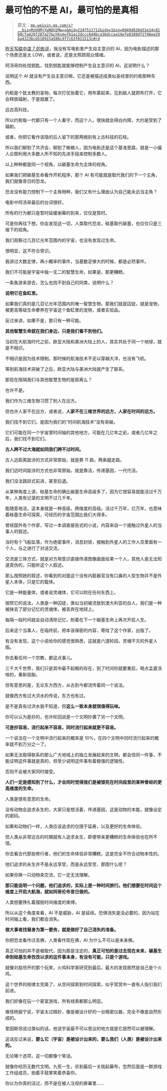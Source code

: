 # 最可怕的不是 AI，最可怕的是真相

> 原文：[`mp.weixin.qq.com/s?__biz=MzU0MjYwNDU2Mw==&mid=2247511712&idx=1&sn=0d49d820a51e14c81b0cfa426f287a27&chksm=fb1ac2dccc6d4bca36dccaa14efe8109df2746ee29ba4323bcd510915a506c9f7c63f011513c#rd`](http://mp.weixin.qq.com/s?__biz=MzU0MjYwNDU2Mw==&mid=2247511712&idx=1&sn=0d49d820a51e14c81b0cfa426f287a27&chksm=fb1ac2dccc6d4bca36dccaa14efe8109df2746ee29ba4323bcd510915a506c9f7c63f011513c#rd)

[昨天写碟中谍 7 的影评](http://mp.weixin.qq.com/s?__biz=MzU0MjYwNDU2Mw==&mid=2247511711&idx=1&sn=8c5a8946117ab8f67d4e7e701706e820&chksm=fb1ac2e3cc6d4bf5a7b5193f630981b4c88d223e3539c7e2f15e86ee091aeefc1aa3163d3af4&scene=21#wechat_redirect)，我没有写电影里产生自主意识的 AI，因为电影描述的那个场景还是太 LOW，或者说，还是太照顾观众情绪。

阿汤哥四处找钥匙，找到钥匙就能够控制产生自主意识的 AI，这说明什么？

说明这个 AI 就没有产生自主意识嘛，它还是被描述成类似圣经里的约柜那种东西。

约柜是个犹太教的圣物，每次打仗抬着它，用布蒙起来，见到敌人就把布打开，它会释放辐射，于是就赢了。

远古高科技。

所以约柜每一代都只有一个人看守，而这个人，很快就会得白内障，大约是受到了辐射。

或者，你把它看作该隐的后人留下的那两根刻有上古科技的石柱。

所以我们聊到了共济会，聊到了蜥蜴人，因为电影还是这个基准思路，就是一小撮人企图利用大多数人所不知的先进手段来控制多数人。

以上种种都是同一个视角，以碳基生命为主体的视角。

如果我们把碳基生命看作开机程序，那个 AI 有可能就是取代我们的下一个主角，我们就像昔日的恐龙。

恐龙没有能力控制下一个主角物种，我们又有什么理由认为自己能永远当主角？

电影中阿汤哥最后的台词很好。

所有的行为都只是暂时延缓谢幕的到来，仅仅是暂时。

可是你再往下想，你会发现这一切，人类取代恐龙，硅基取代碳基，也仅仅只是三维下的视角。

我们观察过几百亿光年范围内的宇宙，也没有发现过生命。

很明显，这不符合常识。

我讲过大数定律，再小概率的事件，当基数足够大的时候，都是必然事件。

我们不可能是宇宙中独一无二的智慧生命，如果是，那更糟糕。

一条鱼游来游去，怎么也找不到自己的同类，说明什么？

**说明它在鱼缸里。**

如果我们真的是几百亿光年范围内的唯一智慧生物，那我们就是囚徒，就是宠物，被更高等级生命豢养在宇宙这个鱼缸里的宠物，或者实验品。

反过来讲，如果不是，那只有一种可能。

**其他智慧生命就在我们身边，只是我们看不到他们。** 

当初在大航海时代之前，欧亚大陆和美洲大陆上的人，其实共处于同一个地球，就是不相识。

不相识是因为技术限制，那时候的航海技术不足以穿越大洋，也没有飞机。

等到航海技术突破了之后，欧亚大陆与美洲大陆就产生了联系。

那现在阻隔我们与其他智慧生物的是距离么？

也许不是。

我们作为三维生物习惯了别人在远方。

但也许人家不在远方，或者说，**人家不在三维世界的远方，人家在时间的远方。**

我们找不到它们，是因为我们的“时间航海技术”没有突破。

它们可能在同一个宇宙里时间轴的其他地方，可能在几亿年之前，或者几亿年之后，我们找不到它们。

**古人跨不过大海就如同我们跨不过时间。** 

古人远距离跋涉的方式非常原始，就是靠 11 路，两条腿走路。

我们远时间跋涉的方式也非常原始，就是靠活，传递基因，一代代活。

我们没法跳跃式前进，甚至后退。

从某种角度上讲，硅基生命的确比碳基生命高级多了，因为它很容易就能活过千万年，人类有记录的文明不过几千年。

能随意地活，这本身就是一种高级，跨维度的高级。活过千万年，亿万年，也意味着硅基生命可探索，可经历的宇宙范围比我们大得多。

曾经国外有个作家，写过一本调查报告式的小说，内容来自一个接触过外星人的当事人的叙述。

当时有个飞船坠落，作为绝密事件，消息封锁，接触到外星人的工作人员里面有一个人，与之进行了对话交流。

交流是三体方式，就是对方用意识直接传递图像画面给某一个人，其他人是无法知道真伪的，只能听这个人叙述。

那么按照她的叙述，你看到的对面这个没有内脏器官没有口鼻的人型生物并不是外星人本体，只是它的载体。

它是一种能量体，或者说灵魂体，它可以附在任何东西上。

按照它的说法，人类是一种囚徒，类似当初被流放到澳大利亚的白人，我们是一种被抹去了部分记忆的灵魂体，被丢弃在地球上。

每隔一段时间就会自动清除记忆，附着在下一个碳基生命上再次开启人生。

后来这个当事人，在临终前，把本该保密的内容，寄给了这个作家，出版了。

有没有发现，这个小说给你的感觉很熟悉，这就是六道轮回，灵魂不灭的外星人版。

你去看任何一个宗教，都这点事儿。

三千大千世界，我们只是其中最不起眼的存在，到了时间你就要重启，喝点孟婆汤啥的，重新投胎。

但有意思的是，无论东方西方，从古到今都流传着同一个说法。

就像西方有过大洪水的传说，东方也有过。

是不是真有过洪水我不知道，但**这么一致本身就很值得玩味。**

你可以认为是抄的，也许轮回说是一个文明抄袭了另一个文明。

**可是抄容易，流行起来不容易，同时流行起来就更不容易。** 

一个说法在一个文明中流行起来的概率是 10%，在四个文明中同时流行起来的概率就不到万分之一了。

如果无法取得联系的那么广大地域上的独立发展起来的文明，都会信同一件事，不能证明这件事就是真的，但至少说明这件事有着极强的逻辑性。

否则不会被大家同时接受。

**人们一定是感知到了什么，才会同时觉得我们是被锁死在时间段里的某种曾经的更高维度的生命。** 

人类是很有意思的生命。

没有动物会追求永生的，大家只是想活着，传递基因，这是动物的本能，就像设定的密码。

如果和动物们一样，人类应该追求的仅限于延寿，以及更好的生命体验。

但人类从非常远古的时期就有人追求永生，即便带来更糟糕的生命体验也在所不惜。

你去看古代那些修行者，他们的生命体验非常糟糕，这是完全不符合动物本性的。

他们追求的永生并不是永远享受，而是永远受苦，那图什么呢？

如果你换一只动物来交流，它一定无法理解。

**那只能说明一个问题，他们追求的，实际上是一种时间旅行。他们想要在时间这个维度上开启大航海，就如同哥伦布昔日做的。**

人类想要挣扎着摆脱时间维度的束缚。

所以从这个角度来看，AI 不是威胁，AI 是延续。恐惧消失是没必要的，因为站在时间轴上看，我们都会消失。

**做大事者找替身为第一要务，就是做好了自己消失的准备。** 

你把恐龙看作过去佛，人类看作现在佛，AI 为什么不可以是未来佛。

真正可怕的并不是被取代，因为那是注定的，**真正可怕的是过去现在未来，碳基生命到硅基生命孜孜以求的这件事本身，有没有可能，只是个游戏。**

就像刘慈欣开的那个玩笑，火鸡科学家研究到最后，最大的发现居然是自己是个火鸡。

这个世界的规律太完美了，从空间探索到时间探索，似乎冥冥中一直有人指引我们前进。

我们好像在玩一个密室游戏，所有线索都那么明显。

难怪杨振宁说，宇宙太过精妙，像是被设计好的一台精密仪器，完全不像是自然形成的。

爱因斯坦说过类似的话，他说宇宙最不可以思议的地方就是它居然可以被理解。

这话反过来说，**要么它（宇宙）是被设计出来的，要么我们（人类）是被设计出来的。**

无论哪个选项，这一切都像个笑话。

就像你经历无数代文明，九死一生，杀到最后一关挑起幕布，忽然后面是一群游戏工作组成员，拍着手鼓掌笑着恭喜你。

你以为你真的活过，而不是在被人注视的屏幕里......